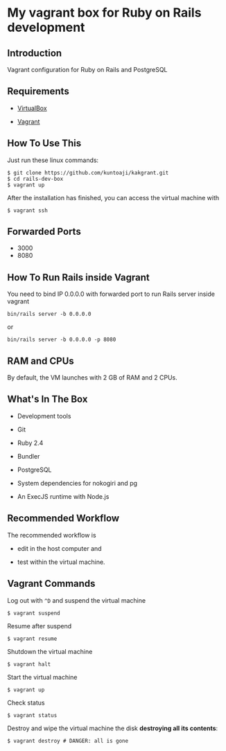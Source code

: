 # My vagrant box for Ruby on Rails development

## Introduction

Vagrant configuration for Ruby on Rails and PostgreSQL

## Requirements

* [VirtualBox](https://www.virtualbox.org)

* [Vagrant](http://vagrantup.com)

## How To Use This

Just run these linux commands:

    $ git clone https://github.com/kuntoaji/kakgrant.git
    $ cd rails-dev-box
    $ vagrant up

After the installation has finished, you can access the virtual machine with

    $ vagrant ssh

## Forwarded Ports
* 3000
* 8080

## How To Run Rails inside Vagrant

You need to bind IP 0.0.0.0 with forwarded port to run Rails server inside vagrant

    bin/rails server -b 0.0.0.0

or

    bin/rails server -b 0.0.0.0 -p 8080

## RAM and CPUs

By default, the VM launches with 2 GB of RAM and 2 CPUs.

## What's In The Box

* Development tools

* Git

* Ruby 2.4

* Bundler

* PostgreSQL

* System dependencies for nokogiri and pg

* An ExecJS runtime with Node.js

## Recommended Workflow

The recommended workflow is

* edit in the host computer and

* test within the virtual machine.

## Vagrant Commands

Log out with `^D` and suspend the virtual machine

    $ vagrant suspend

Resume after suspend

    $ vagrant resume

Shutdown the virtual machine

    $ vagrant halt

Start the virtual machine

    $ vagrant up

Check status

    $ vagrant status

Destroy and wipe the virtual machine the disk **destroying all its contents**:

    $ vagrant destroy # DANGER: all is gone